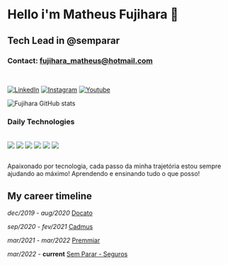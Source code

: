 
# Hello i'm Matheus Fujihara 👋
## Tech Lead in @semparar
### Contact: fujihara_matheus@hotmail.com

<br/>

[![LinkedIn](https://img.shields.io/badge/LinkedIn-0077B5?style=for-the-badge&logo=linkedin&logoColor=white)](https://www.linkedin.com/in/matheus-fujihara/)
[![Instagram](https://img.shields.io/badge/Instagram-E4405F?style=for-the-badge&logo=instagram&logoColor=white)](https://www.instagram.com/m_fujihara/)
[![Youtube](https://img.shields.io/badge/YouTube-FF0000?style=for-the-badge&logo=youtube&logoColor=white)](https://www.youtube.com/@matheusfujihara5689/featured/)

![Fujihara GitHub stats](https://github-readme-stats.vercel.app/api?username=matheusfujihara&show_icons=true&theme=dracula)


### Daily Technologies 
<div style="display: inline_block">
  <br/>
  <img align="center" src="https://img.shields.io/badge/Node.js-43853D?style=for-the-badge&logo=node.js&logoColor=white"/>
  <img align="center" src="https://img.shields.io/badge/JavaScript-F7DF1E?style=for-the-badge&logo=javascript&logoColor=black"/>
  <img align="center" src="https://img.shields.io/badge/TypeScript-007ACC?style=for-the-badge&logo=typescript&logoColor=white"/>
  <img align="center" src="https://img.shields.io/badge/.NET-5C2D91?style=for-the-badge&logo=.net&logoColor=white"/>
  <img align="center" src="https://img.shields.io/badge/Angular-DD0031?style=for-the-badge&logo=angular&logoColor=white"/>
  <img align="center" src="https://img.shields.io/badge/React-20232A?style=for-the-badge&logo=react&logoColor=61DAFB"/>
</div>
<br/>

Apaixonado por tecnologia, cada passo da minha trajetória estou sempre ajudando ao máximo! Aprendendo e ensinando tudo o que posso!

## My career timeline

*dec/2019* - *aug/2020*
<a href="https://docato.com.br/">Docato</a>

*sep/2020* - *fev/2021*
<a href="https://cadmus.com.br/">Cadmus</a>

*mar/2021* - *mar/2022*
<a href="https://premmiar.com.br/">Premmiar</a>

*mar/2022* - **current**
<a href="https://www.semparar.com.br/seguros">Sem Parar - Seguros</a>


